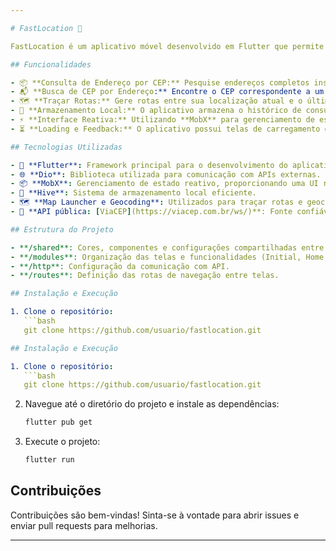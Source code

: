 ```yaml
---

# FastLocation 📍

FastLocation é um aplicativo móvel desenvolvido em Flutter que permite realizar consultas de endereços a partir de um CEP, além de buscar CEPs com base em endereços completos ou parciais. O aplicativo foi projetado para a empresa **FastDelivery**, que busca otimizar suas entregas, facilitando a consulta rápida de endereços e reduzindo atrasos causados por informações incorretas.

## Funcionalidades

- 📦 **Consulta de Endereço por CEP:** Pesquise endereços completos inserindo um CEP. Por exemplo, ao digitar `01001-000`, você receberá "Praça da Sé, São Paulo, SP".
- 📬 **Busca de CEP por Endereço:** Encontre o CEP correspondente a um endereço parcial ou completo. Exemplo: ao inserir "Avenida Paulista, São Paulo", o aplicativo retornará o(s) CEP(s) associado(s).
- 🗺️ **Traçar Rotas:** Gere rotas entre sua localização atual e o último endereço consultado. Se você consultou um endereço em "Rua XV de Novembro", pode traçar uma rota até lá facilmente.
- 💾 **Armazenamento Local:** O aplicativo armazena o histórico de consultas de endereços para acessos futuros, permitindo que você veja suas buscas anteriores.
- ⚡ **Interface Reativa:** Utilizando **MobX** para gerenciamento de estado, o aplicativo oferece uma experiência fluida e responsiva.
- ⏳ **Loading e Feedback:** O aplicativo possui telas de carregamento e mensagens amigáveis que informam o usuário quando não há resultados disponíveis.

## Tecnologias Utilizadas

- 🚀 **Flutter**: Framework principal para o desenvolvimento do aplicativo.
- 🌐 **Dio**: Biblioteca utilizada para comunicação com APIs externas.
- 📦 **MobX**: Gerenciamento de estado reativo, proporcionando uma UI responsiva.
- 💾 **Hive**: Sistema de armazenamento local eficiente.
- 🗺️ **Map Launcher e Geocoding**: Utilizados para traçar rotas e geocodificação de endereços.
- 🔗 **API pública: [ViaCEP](https://viacep.com.br/ws/)**: Fonte confiável para consulta de endereços e CEPs.

## Estrutura do Projeto

- **/shared**: Cores, componentes e configurações compartilhadas entre módulos.
- **/modules**: Organização das telas e funcionalidades (Initial, Home, History).
- **/http**: Configuração da comunicação com API.
- **/routes**: Definição das rotas de navegação entre telas.

## Instalação e Execução

1. Clone o repositório:
   ```bash
   git clone https://github.com/usuario/fastlocation.git

## Instalação e Execução

1. Clone o repositório:
   ```bash
   git clone https://github.com/usuario/fastlocation.git
   ```
2. Navegue até o diretório do projeto e instale as dependências:
   ```bash
   flutter pub get
   ```
3. Execute o projeto:
   ```bash
   flutter run
   ```

## Contribuições

Contribuições são bem-vindas! Sinta-se à vontade para abrir issues e enviar pull requests para melhorias.

---
```


